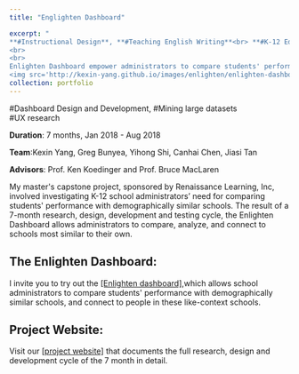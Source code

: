 ```yaml
---
title: "Englighten Dashboard" 

excerpt: "
**#Instructional Design**, **#Teaching English Writing**<br> **#K-12 Education**
<br>
<br>
Enlighten Dashboard empower administrators to compare students' performance to their demographically similar peers, and connect with like-context schools (sponsored by Renaissance Learning, Inc.) 
<img src='http://kexin-yang.github.io/images/enlighten/enlighten-dashboard.png?raw=true' alt='Photo' style='width: 650px;'/>"  
collection: portfolio  
---
```

\#Dashboard Design and Development, \#Mining large datasets<br> 
\#UX research

**Duration**: 7 months, Jan 2018 - Aug 2018 

**Team**:Kexin Yang, Greg Bunyea, Yihong Shi, Canhai Chen, Jiasi Tan

**Advisors**: Prof. Ken Koedinger and Prof. Bruce MacLaren

My master's capstone project, sponsored by Renaissance Learning, Inc, involved investigating K-12 school administrators’ need for comparing students' performance with demographically similar schools. The result of a 7-month research, design, development and testing cycle, the Enlighten Dashboard allows administrators to compare, analyze, and connect to schools most similar to their own.

## The Enlighten Dashboard: 
I invite you to try out the [[Enlighten dashboard]](https://demo.enlighten.education/),which allows school administrators to compare students' performance with demographically similar schools, and connect to people in these like-context schools.  

## Project Website:
Visit our [[project website]](https://enlighten.education/) that documents the full research, design and development cycle of the 7 month in detail.



